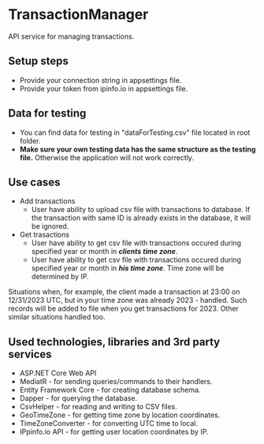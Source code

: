 # TransactionManager
API service for managing transactions.

## Setup steps
- Provide your connection string in appsettings file.
- Provide your token from ipinfo.io in appsettings file.

## Data for testing
- You can find data for testing in "dataForTesting.csv" file located in root  folder.
- **Make sure your own testing data has the same structure as the testing file.** Otherwise the application will not work correctly.

## Use cases
- Add transactions
  - User have ability to upload csv file with transactions to database. If the transaction with same ID is already exists in the database, it will be ignored.
- Get trasactions
  - User have ability to get csv file with transactions occured during specified year or month in ***clients time zone***.
  - User have ability to get csv file with transactions occured during specified year or month in ***his time zone***. Time zone will be determined by IP.

Situations when, for example, the client made a transaction at 23:00 on 12/31/2023 UTC, but in your time zone was already 2023 - handled. Such records will be added to file when you get transactions for 2023. Other similar situations handled too.

## Used technologies, libraries and 3rd party services
- ASP.NET Core Web API
- MediatR - for sending queries/commands to their handlers. 
- Entity Framework Core - for creating database schema.
- Dapper - for querying the database.
- CsvHelper - for reading and writing to CSV files.
- GeoTimeZone - for getting time zone by location coordinates.
- TimeZoneConverter - for converting UTC time to local.
- IPpinfo.io API - for getting user location coordinates by IP.
